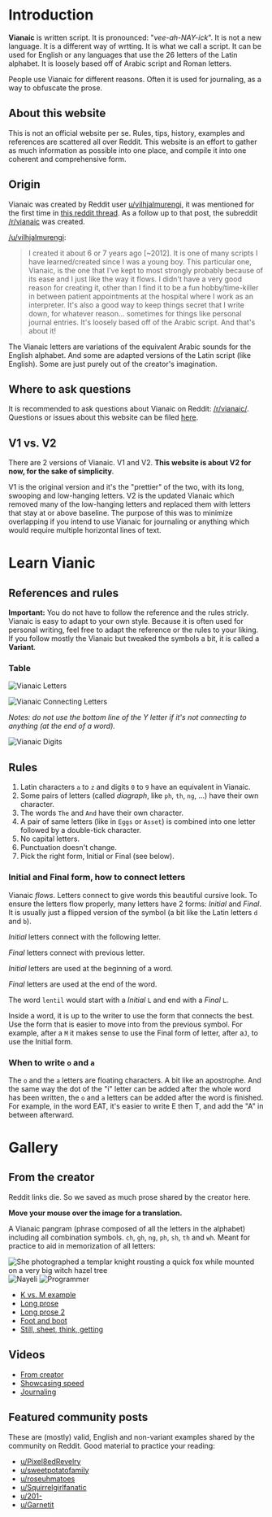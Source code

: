 # Introduction

**Vianaic** is written script. It is pronounced: "*vee-ah-NAY-ick*". It is not a new language. It is a different way of wrtting. It is what we call a script. It can be used for English or any languages that use the 26 letters of the Latin alphabet. It is loosely based off of Arabic script and Roman letters.

People use Vianaic for different reasons. Often it is used for journaling, as a way to obfuscate the prose.

## About this website

This is not an official website per se. Rules, tips, history, examples and references are scattered all over Reddit. This website is an effort to gather as much information as possible into one place, and compile it into one coherent and comprehensive form.

## Origin

Vianaic was created by Reddit user [u/vilhjalmurengi](https://reddit.com/u/vilhjalmurengi), it was mentioned for the first time in [this reddit thread](https://www.reddit.com/r/Handwriting/comments/7x3hki/i_originally_created_this_script_its_not_a/). As a follow up to that post, the subreddit [/r/vianaic](https://reddit.com/r/vianaic) was created.

[/u/vilhjalmurengi](https://reddit.com/u/vilhjalmurengi):

> I created it about 6 or 7 years ago [~2012]. It is one of many scripts I have learned/created since I was a young boy. This particular one, Vianaic, is the one that I've kept to most strongly probably because of its ease and I just like the way it flows. I didn't have a very good reason for creating it, other than I find it to be a fun hobby/time-killer in between patient appointments at the hospital where I work as an interpreter. It's also a good way to keep things secret that I write down, for whatever reason… sometimes for things like personal journal entries. It's loosely based off of the Arabic script. And that's about it!

The Vianaic letters are variations of the equivalent Arabic sounds for the English alphabet. And some are adapted versions of the Latin script (like English). Some are just purely out of the creator's imagination.

## Where to ask questions

It is recommended to ask questions about Vianaic on Reddit: [/r/vianaic/](https://reddit.com/r/vianaic). Questions or issues about this website can be filed [here](https://github.com/vianaic/vianaic.github.io/issues).

## V1 vs. V2

There are 2 versions of Vianaic. V1 and V2. **This website is about V2 for now, for the sake of simplicity**. 

V1 is the original version and it's the "prettier" of the two, with its long, swooping and low-hanging letters. V2 is the updated Vianaic which removed many of the low-hanging letters and replaced them with letters that stay at or above baseline. The purpose of this was to minimize overlapping if you intend to use Vianaic for journaling or anything which would require multiple horizontal lines of text.

# Learn Vianic

## References and rules

**Important:** You do not have to follow the reference and the rules stricly. Vianaic is easy to adapt to your own style. Because it is often used for personal writing, feel free to adapt the reference or the rules to your liking. If you follow mostly the Vianaic but tweaked the symbols a bit, it is called a **Variant**.

### Table

![Vianaic Letters](./refs/letters.jpg "Vianaic Letters")

![Vianaic Connecting Letters](./refs/connect.jpg "Vianaic Connecting Letters")

*Notes: do not use the bottom line of the Y letter if it's not connecting to anything (at the end of a word).*

![Vianaic Digits](./refs/digits.jpg "Vianaic Digits")


## Rules

1. Latin characters `a` to `z` and digits `0` to `9` have an equivalent in Vianaic.
2. Some pairs of letters (called *diagraph*, like `ph`, `th`, `ng`, …) have their own character.
3. The words `The` and `And` have their own character.
4. A pair of same letters (like in `Eggs` or `Asset`) is combined into one letter followed by a double-tick character.
5. No capital letters.
6. Punctuation doesn't change.
7. Pick the right form, Initial or Final (see below).

### **Initial** and **Final** form, how to connect letters

Vianaic *flows*. Letters connect to give words this beautiful cursive look. To ensure the letters flow properly, many letters have 2 forms: *Initial* and *Final*. It is usually just a flipped version of the symbol (a bit like the Latin letters `d` and `b`).

*Initial* letters connect with the following letter.

*Final* letters connect with previous letter.

*Initial* letters are used at the beginning of a word.

*Final* letters are used at the end of the word.

The word `lentil` would start with a *Initial* `L` and end with a *Final* `L`.

Inside a word, it is up to the writer to use the form that connects the best. Use the form that is easier to move into from the previous symbol. For example, after a `M` it makes sense to use the Final form of letter, after a`J`, to use the Initial form.

### When to write `o` and `a`

The `o` and the `a` letters are floating characters. A bit like an apostrophe. And the same way the dot of the "i" letter can be added after the whole word has been written, the `o` and `a` letters can be added after the word is finished. For example, in the word EAT, it's easier to write E then T, and add the "A" in between afterward.

# Gallery

## From the creator

Reddit links die. So we saved as much prose shared by the creator here.

**Move your mouse over the image for a translation.**

A Vianaic pangram (phrase composed of all the letters in the alphabet) including all combination symbols.  `ch`, `gh`, `ng`, `ph`, `sh`, `th` and `wh`. Meant for practice to aid in memorization of all letters:

![](./imgs/creator/pangram.jpg "She photographed a templar knight rousting a quick fox while mounted on a very big witch hazel tree")
![](./imgs/creator/nayeli.jpg "Nayeli")
![](./imgs/creator/programmer.jpg "Programmer")

* [K vs. M example](./imgs/creator/km.jpg)
* [Long prose](./imgs/creator/randomness.jpg)
* [Long prose 2](./imgs/creator/001.jpg)
* [Foot and boot](./imgs/creator/foot_boot.jpg)
* [Still, sheet, think, getting](./imgs/creator/still_sheet_think_getting.jpg)

## Videos

* [From creator](https://www.reddit.com/r/vianaic/comments/av5377/quote_about_kindness_its_very_true/)
* [Showcasing speed](https://www.reddit.com/r/vianaic/comments/akn4j8/this_is_how_fast_i_can_write/)
* [Journaling](https://www.reddit.com/r/vianaic/comments/atafvx/journaling_is_more_interesting_this_way/)

## Featured community posts

These are (mostly) valid, English and non-variant examples shared by the community on Reddit.
Good material to practice your reading:

* [u/Pixel8edRevelry](https://www.reddit.com/r/vianaic/comments/crx922/my_very_first_attempt_at_vianaic_i_love_how/)
* [u/sweetpotatofamily](https://www.reddit.com/r/vianaic/comments/cgo71n/bored_postsurgery_hand_writing_practice_concrit/)
* [u/roseuhmatoes](https://www.reddit.com/r/vianaic/comments/c8klho/this_is_my_first_time_writing_anything_other_than/)
* [u/Squirrelgirlfanatic](https://www.reddit.com/r/vianaic/comments/c5bju1/my_attempt_at_v2/)
* [u/201-](https://www.reddit.com/r/vianaic/comments/buthdz/taking_steps/)
* [u/Garnetit](https://www.reddit.com/r/vianaic/comments/bsda3e/wrote_some_random_nonsense_instead_of_sleeping/)
